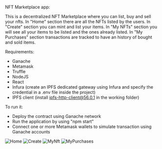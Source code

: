 NFT Marketplace app:

This is a decentralized NFT Marketplace where you can list, buy and sell your nfts.
In "Home" section there are all the NFTs listed by the users.
In "Create" section you can mint and list your items.
In "My NFTs" section you will see all your items to be listed and the ones already listed.
In "My Purchases" section transactions are tracked to have an history of bought and sold items.


Requirements:
- Ganache
- Metamask
- Truffle
- NodeJS
- React
- Infura (create an IPFS dedicated gateway using Infura and specify the credential in a .env file inside the project)
- IPFS client (install ipfs-http-client@56.0.1 in the working folder)

To run it:
- Deploy the contract using Ganache network
- Run the application by using "npm start"
- Connect one or more Metamask wallets to simulate transaction using Ganache accounts


![Home](https://user-images.githubusercontent.com/26039886/199520552-08592e78-3705-4a57-bf25-14a3450ce1c6.png)
![Create](https://user-images.githubusercontent.com/26039886/199520592-649c1350-faa2-4888-a95b-21b983d9a8e2.png)
![MyNft](https://user-images.githubusercontent.com/26039886/199520609-456d25af-1ecf-4a4b-b737-d44bb4158ea5.png)
![MyPurchases](https://user-images.githubusercontent.com/26039886/199520628-5481b20f-f479-4239-9f5b-895098a3b14d.png)
